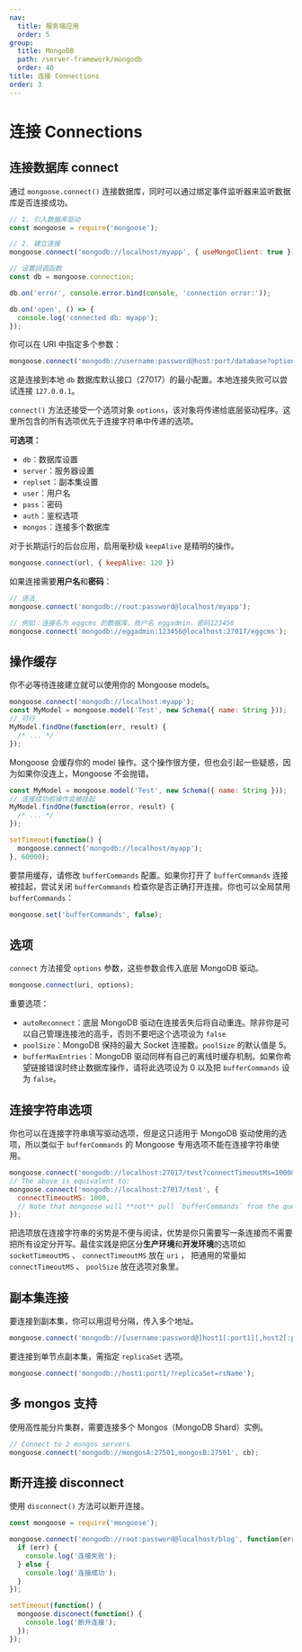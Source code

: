 ```yaml
---
nav:
  title: 服务端应用
  order: 5
group:
  title: MongoDB
  path: /server-framework/mongodb
  order: 40
title: 连接 Connections
order: 3
---
```


# 连接 Connections

## 连接数据库 connect

通过 `mongoose.connect()` 连接数据库，同时可以通过绑定事件监听器来监听数据库是否连接成功。

```js
// 1. 引入数据库驱动
const mongoose = require('mongoose');

// 2. 建立连接
mongoose.connect('mongodb://localhost/myapp', { useMongoClient: true });

// 设置回调函数
const db = mongoose.connection;

db.on('error', console.error.bind(console, 'connection error:'));

db.on('open', () => {
  console.log('connected db: myapp');
});
```

你可以在 URI 中指定多个参数：

```js
mongoose.connect('mongodb://username:password@host:port/database?options');
```

这是连接到本地 `db` 数据库默认接口（27017）的最小配置。本地连接失败可以尝试连接 `127.0.0.1`。

`connect()` 方法还接受一个选项对象 `options`，该对象将传递给底层驱动程序。这里所包含的所有选项优先于连接字符串中传递的选项。

**可选项：**

- `db`：数据库设置
- `server`：服务器设置
- `replset`：副本集设置
- `user`：用户名
- `pass`：密码
- `auth`：鉴权选项
- `mongos`：连接多个数据库

对于长期运行的后台应用，启用毫秒级 `keepAlive` 是精明的操作。

```js
mongoose.connect(url, { keepAlive: 120 })
```

如果连接需要**用户名**和**密码**：

```js
// 语法
mongoose.connect('mongodb://root:password@localhost/myapp');

// 例如：连接名为 eggcms 的数据库，账户名 eggadmin，密码123456
mongoose.connect('mongodb://eggadmin:123456@localhost:27017/eggcms');
```

## 操作缓存

你不必等待连接建立就可以使用你的 Mongoose models。

```js
mongoose.connect('mongodb://localhost:myapp');
const MyModel = mongoose.model('Test', new Schema({ name: String }));
// 可行
MyModel.findOne(function(err, result) {
  /* ... */
});
```

Mongoose 会缓存你的 model 操作。这个操作很方便，但也会引起一些疑惑，因为如果你没连上，Mongoose 不会抛错。

```js
const MyModel = mongoose.model('Test', new Schema({ name: String }));
// 连接成功前操作会被挂起
MyModel.findOne(function(error, result) {
  /* ... */
});

setTimeout(function() {
  mongoose.connect('mongodb://localhost/myapp');
}, 60000);
```

要禁用缓存，请修改 `bufferCommands` 配置。如果你打开了 `bufferCommands` 连接被挂起，尝试关闭 `bufferCommands` 检查你是否正确打开连接。你也可以全局禁用 `bufferCommands`：

```js
mongoose.set('bufferCommands', false);
```

## 选项

`connect` 方法接受 `options` 参数，这些参数会传入底层 MongoDB 驱动。

```js
mongoose.connect(uri, options);
```

重要选项：

- `autoReconnect`：底层 MongoDB 驱动在连接丢失后将自动重连。除非你是可以自己管理连接池的高手，否则不要吧这个选项设为 `false`
- `poolSize`：MongoDB 保持的最大 Socket 连接数。`poolSize` 的默认值是 5。
- `bufferMaxEntries`：MongoDB 驱动同样有自己的离线时缓存机制。如果你希望链接错误时终止数据库操作，请将此选项设为 0 以及把 `bufferCommands` 设为 `false`。

## 连接字符串选项

你也可以在连接字符串填写驱动选项，但是这只适用于 MongoDB 驱动使用的选项，所以类似于 `bufferCommands` 的 Mongoose 专用选项不能在连接字符串使用。

```js
mongoose.connect('mongodb://localhost:27017/test?connectTimeoutMs=1000&bufferCommands=false');
// The above is equivalent to:
mongoose.connect('mongodb://localhost:27017/test', {
  connectTimeoutMS: 1000,
  // Note that mongoose will **not** pull `bufferCommands` from the query string
});
```

把选项放在连接字符串的劣势是不便与阅读，优势是你只需要写一条连接而不需要把所有设定分开写。最佳实践是把区分**生产环境**和**开发环境**的选项如 `socketTimeoutMS` 、 `connectTimeoutMS` 放在 `uri` ， 把通用的常量如 `connectTimeoutMS` 、 `poolSize` 放在选项对象里。

## 副本集连接

要连接到副本集，你可以用逗号分隔，传入多个地址。

```js
mongoose.connect('mongodb://[username:password@]host1[:port1][,host2[:port2],...[,hostN[:portN]]][/[database][?options]]' [, options]);)
```

要连接到单节点副本集，需指定 `replicaSet` 选项。

```js
mongoose.connect('mongodb://host1:port1/?replicaSet=rsName');
```

## 多 mongos 支持

使用高性能分片集群，需要连接多个 Mongos（MongoDB Shard）实例。

```js
// Connect to 2 mongos servers
mongoose.connect('mongodb://mongosA:27501,mongosB:27501', cb);
```

## 断开连接 disconnect

使用 `disconnect()` 方法可以断开连接。

```js
const mongoose = require('mongoose');

mongoose.connect('mongodb://root:password@localhost/blog', function(err) {
  if (err) {
    console.log('连接失败');
  } else {
    console.log('连接成功');
  }
});

setTimeout(function() {
  mongoose.disconect(function() {
    console.log('断开连接');
  });
});
```
